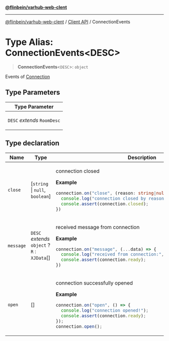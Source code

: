 [**@flinbein/varhub-web-clent**](../../README.md)

***

[@flinbein/varhub-web-clent](../../README.md) / [Client API](../README.md) / ConnectionEvents

# Type Alias: ConnectionEvents\<DESC\>

> **ConnectionEvents**\<`DESC`\>: `object`

Events of [Connection](../classes/Connection.md)

## Type Parameters

<table>
<thead>
<tr>
<th>Type Parameter</th>
</tr>
</thead>
<tbody>
<tr>
<td>

`DESC` *extends* `RoomDesc`

</td>
</tr>
</tbody>
</table>

## Type declaration

<table>
<thead>
<tr>
<th>Name</th>
<th>Type</th>
<th>Description</th>
</tr>
</thead>
<tbody>
<tr>
<td>

`close`

</td>
<td>

[`string` \| `null`, `boolean`]

</td>
<td>

connection closed

**Example**

```typescript
connection.on("close", (reason: string|null, wasOpen: boolean) => {
  console.log("connection closed by reason:", reason);
  console.assert(connection.closed);
})
```

</td>
</tr>
<tr>
<td>

`message`

</td>
<td>

`DESC` *extends* `object` ? `R` : `XJData`[]

</td>
<td>

received message from connection

**Example**

```typescript
connection.on("message", (...data) => {
  console.log("received from connection:", data);
  console.assert(connection.ready);
})
```

</td>
</tr>
<tr>
<td>

`open`

</td>
<td>

[]

</td>
<td>

connection successfully opened

**Example**

```typescript
connection.on("open", () => {
  console.log("connection opened!");
  console.assert(connection.ready);
});
connection.open();
```

</td>
</tr>
</tbody>
</table>
